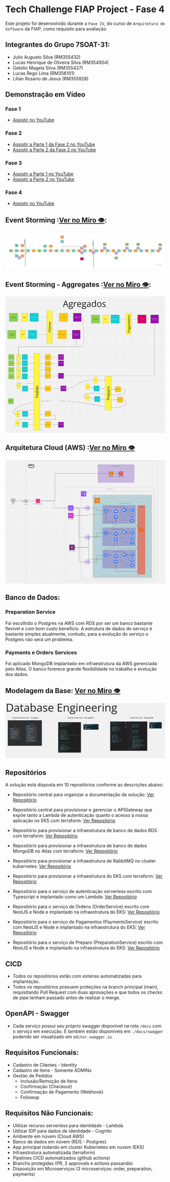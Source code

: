 # Tech Challenge FIAP Project - Fase 4

Este projeto foi desenvolvido durante a `Fase IV`, do curso de `Arquitetura de Software` da FIAP, como requisito para avaliação.

## Integrantes do Grupo 7SOAT-31:

- Julio Augusto Silva (RM355432)
- Lucas Henrique de Oliveira Silva (RM354904)
- Getúlio Magela Silva (RM355427)
- Lucas Rego Lima (RM356101)
- Lilian Rosario de Jesus (RM355928)

## Demonstração em Vídeo

### Fase 1

- [Assistir no YouTube](https://www.youtube.com/watch?v=I0tNdblTFDc)

### Fase 2

- [Assistir a Parte 1 da Fase 2 no YouTube](https://www.youtube.com/watch?v=r81e0Y-HJx4)
- [Assistir a Parte 2 da Fase 2 no YouTube](https://www.youtube.com/watch?v=cL7ryiqxlvk)

### Fase 3

- [Assistir a Parte 1 no YouTube](https://youtu.be/rsVHmP_bMac)
- [Assistir a Parte 2 no YouTube](https://youtu.be/ouYiMiizpLE)

### Fase 4

- [Assistir no YouTube](TODO)

## Event Storming :[Ver no Miro 👁️](https://miro.com/app/board/o9J_lHsdpmE=/?moveToWidget=3458764608376800764&cot=10):

![Event Storming](../docs/resources/EventStormingEventFlow.png)

## Event Storming - Aggregates :[Ver no Miro 👁️](https://miro.com/app/board/o9J_lHsdpmE=/?moveToWidget=3458764608480612936&cot=10):

![Domain Aggregates](../docs/resources/EventStormingAggregates.png)

## Arquitetura Cloud (AWS) :[Ver no Miro 👁️](https://miro.com/app/board/o9J_lHsdpmE=/?moveToWidget=3458764608376800696&cot=14)

![Arquitetura Cloud (AWS)](../docs/resources/ArchitectureAwsCloud.png)

## Banco de Dados:

### Preparation Service

Foi escolhido o Postgres na AWS com RDS por ser um banco bastante flexível e com bom custo benefício. A estrutura de dados do serviço é bastante simples atualmente, contudo, para a evolução do serviço o Postgres não será um problema.

### Payments e Orders Services

Foi aplicado MongoDB implantado em infraestrutura da AWS gerenciada pelo Atlas. O banco forerece grande flexibilidade no trabalho e evolução dos dados.

## Modelagem da Base: [Ver no Miro 👁️](https://miro.com/app/board/o9J_lHsdpmE=/?moveToWidget=3458764608480748590&cot=10)

![Modelagem da Base](../docs/resources/DatabaseStructure.png)

## Repositórios

A solução está disposta em 10 repositórios conforme as descrições abaixo:

- Repositório central para organizar a documentação da solução: [Ver Repositório](https://github.com/FIAP-7SOAT-TCG31/.github)

- Repositório central para provisionar e gerenciar o APIGateway que expõe tanto a Lambda de autenticação quanto o acesso à nossa aplicação no EKS com terraform: [Ver Repositório](https://github.com/FIAP-7SOAT-TCG31/fiap-7soat-tcg31-gateway)

- Repositório para provisionar a infraestrutura de banco de dados RDS com terraform: [Ver Repositório](https://github.com/FIAP-7SOAT-TCG31/fiap-7soat-tcg31-database)

- Repositório para provisionar a infraestrutura de banco de dados MongoDB no Atlas com terraform: [Ver Repositório](https://github.com/FIAP-7SOAT-TCG31/fiap-7soat-tcg31-mongodb)

- Repositório para provisionar a infraestrutura de RabbitMQ no cluster kubernetes: [Ver Repositório](https://github.com/FIAP-7SOAT-TCG31/fiap-7soat-tcg31-rabbitmq)

- Repositório para provisionar a infraestrutura do EKS com terraform: [Ver Repositório](https://github.com/FIAP-7SOAT-TCG31/fiap-7soat-tcg31-kubernetes)

- Repositório para o serviço de autenticação serverless escrito com Typescript e implantado como um Lambda: [Ver Repositório](https://github.com/FIAP-7SOAT-TCG31/fiap-7soat-tcg31-lambda)

- Repositório para o serviço de Ordens (OrderService) escrito com NestJS e Node e implantado na infraestrutura do EKS: [Ver Repositório](https://github.com/FIAP-7SOAT-TCG31/fiap-7soat-tcg31-orders)

- Repositório para o serviço de Pagamentos (PaymentsService) escrito com NestJS e Node e implantado na infraestrutura do EKS: [Ver Repositório](https://github.com/FIAP-7SOAT-TCG31/fiap-7soat-tcg31-payments)

- Repositório para o serviço de Preparo (PreparationService) escrito com NestJS e Node e implantado na infraestrutura do EKS: [Ver Repositório](https://github.com/FIAP-7SOAT-TCG31/fiap-7soat-tcg31-preparation)

## CICD

- Todos os repositórios estão com esteiras automatizadas para implantação.
- Todos os repositórios possuem proteções na branch principal (main), requisitando Pull Request com duas aprovações e que todos os checks de pipe tenham passado antes de realizar o merge.

## OpenAPI - Swagger

- Cada serviço possui seu próprio swagger disponível na rota `/docs` com o serviço em execução. E também estão disponíveis em `./docs/swagger` podendo ser visualizado em `editor.swagger.io`.

## Requisitos Funcionais:

- Cadastro de Clientes - Identity
- Cadastro de Itens - Somente ADMINs
- Gestão de Pedidos
  - Inclusão/Remoção de Itens
  - Confirmação (Checkout)
  - Confirmação de Pagamento (Webhook)
  - Followup

## Requisitos Não Funcionais:

- Utilizar recurso serverless para identidade - Lambda
- Utilizar IDP para dados de identidade - Cognito
- Ambiente em núvem (Cloud AWS)
- Banco de dados em núvem (RDS - Postgres)
- App principal rodando em cluster Kubernetes em nuvem (EKS)
- Infraestrutura automatizada (terraform)
- Pipelines CICD automatizados (github actions)
- Branchs protegidas (PR, 2 approvals e actions passando)
- Disposição em Microserviços (3 microserviços: order, preparation, payments)
